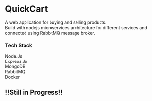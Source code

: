 # QuickCart

A web application for buying and selling products.  
Build with nodejs microservices architecture for different services and connected using RabbitMQ message broker.

### Tech Stack

Node.Js  
Express.Js  
MongoDB  
RabbitMQ  
Docker  

## !!Still in Progress!!

